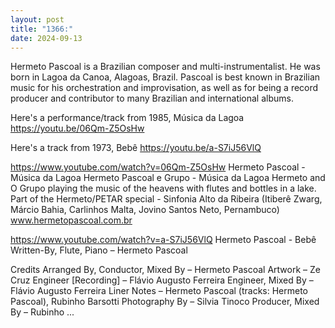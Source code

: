 ```yaml
---
layout: post
title: "1366:"
date: 2024-09-13
---
```


Hermeto Pascoal is a Brazilian composer and multi-instrumentalist. He was born in Lagoa da Canoa, Alagoas, Brazil. Pascoal is best known in Brazilian music for his orchestration and improvisation, as well as for being a record producer and contributor to many Brazilian and international albums.

Here's a performance/track from 1985, Música da Lagoa
https://youtu.be/06Qm-Z5OsHw

Here's a track from 1973, Bebê
https://youtu.be/a-S7iJ56VlQ

https://www.youtube.com/watch?v=06Qm-Z5OsHw
Hermeto Pascoal - Música da Lagoa
Hermeto Pascoal  e Grupo - Música da Lagoa
Hermeto and O Grupo playing the music of the heavens with flutes and bottles in a lake. Part of the Hermeto/PETAR special - Sinfonia Alto da Ribeira (Itiberê Zwarg, Márcio Bahia, Carlinhos Malta, Jovino Santos Neto, Pernambuco)
www.hermetopascoal.com.br

https://www.youtube.com/watch?v=a-S7iJ56VlQ
Hermeto Pascoal - Bebê
Written-By, Flute, Piano – Hermeto Pascoal

Credits
Arranged By, Conductor, Mixed By – Hermeto Pascoal
Artwork – Ze Cruz
Engineer [Recording] – Flávio Augusto Ferreira
Engineer, Mixed By – Flávio Augusto Ferreira
Liner Notes – Hermeto Pascoal (tracks: Hermeto Pascoal), Rubinho Barsotti
Photography By – Silvia Tinoco
Producer, Mixed By – Rubinho ...
